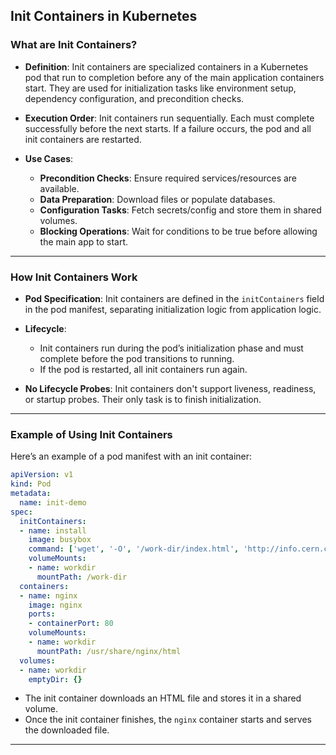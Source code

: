 
## **Init Containers in Kubernetes**

### **What are Init Containers?**

- **Definition**: Init containers are specialized containers in a Kubernetes pod that run to completion before any of the main application containers start. They are used for initialization tasks like environment setup, dependency configuration, and precondition checks.
  
- **Execution Order**: Init containers run sequentially. Each must complete successfully before the next starts. If a failure occurs, the pod and all init containers are restarted.

- **Use Cases**:
  - **Precondition Checks**: Ensure required services/resources are available.
  - **Data Preparation**: Download files or populate databases.
  - **Configuration Tasks**: Fetch secrets/config and store them in shared volumes.
  - **Blocking Operations**: Wait for conditions to be true before allowing the main app to start.

---

### **How Init Containers Work**

- **Pod Specification**: Init containers are defined in the `initContainers` field in the pod manifest, separating initialization logic from application logic.
  
- **Lifecycle**: 
  - Init containers run during the pod’s initialization phase and must complete before the pod transitions to running.
  - If the pod is restarted, all init containers run again.

- **No Lifecycle Probes**: Init containers don't support liveness, readiness, or startup probes. Their only task is to finish initialization.

---

### **Example of Using Init Containers**

Here’s an example of a pod manifest with an init container:

```yaml
apiVersion: v1
kind: Pod
metadata:
  name: init-demo
spec:
  initContainers:
  - name: install
    image: busybox
    command: ['wget', '-O', '/work-dir/index.html', 'http://info.cern.ch']
    volumeMounts:
    - name: workdir
      mountPath: /work-dir
  containers:
  - name: nginx
    image: nginx
    ports:
    - containerPort: 80
    volumeMounts:
    - name: workdir
      mountPath: /usr/share/nginx/html
  volumes:
  - name: workdir
    emptyDir: {}
```

- The init container downloads an HTML file and stores it in a shared volume.
- Once the init container finishes, the `nginx` container starts and serves the downloaded file.

---